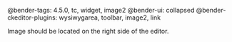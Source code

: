 @bender-tags: 4.5.0, tc, widget, image2
@bender-ui: collapsed
@bender-ckeditor-plugins: wysiwygarea, toolbar, image2, link

Image should be located on the right side of the editor.
